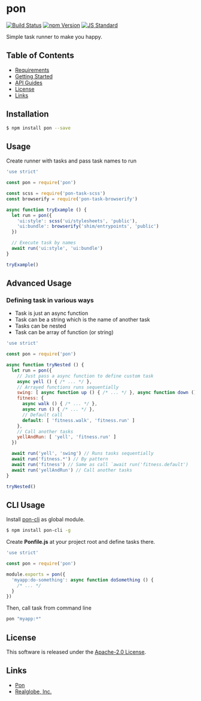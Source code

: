 pon
==========

<!---
This file is generated by ape-tmpl. Do not update manually.
--->

<!-- Badge Start -->
<a name="badges"></a>

[![Build Status][bd_travis_com_shield_url]][bd_travis_com_url]
[![npm Version][bd_npm_shield_url]][bd_npm_url]
[![JS Standard][bd_standard_shield_url]][bd_standard_url]

[bd_repo_url]: https://github.com/realglobe-Inc/pon
[bd_travis_url]: http://travis-ci.org/realglobe-Inc/pon
[bd_travis_shield_url]: http://img.shields.io/travis/realglobe-Inc/pon.svg?style=flat
[bd_travis_com_url]: http://travis-ci.com/realglobe-Inc/pon
[bd_travis_com_shield_url]: https://api.travis-ci.com/realglobe-Inc/pon.svg?token=aeFzCpBZebyaRijpCFmm
[bd_license_url]: https://github.com/realglobe-Inc/pon/blob/master/LICENSE
[bd_codeclimate_url]: http://codeclimate.com/github/realglobe-Inc/pon
[bd_codeclimate_shield_url]: http://img.shields.io/codeclimate/github/realglobe-Inc/pon.svg?style=flat
[bd_codeclimate_coverage_shield_url]: http://img.shields.io/codeclimate/coverage/github/realglobe-Inc/pon.svg?style=flat
[bd_gemnasium_url]: https://gemnasium.com/realglobe-Inc/pon
[bd_gemnasium_shield_url]: https://gemnasium.com/realglobe-Inc/pon.svg
[bd_npm_url]: http://www.npmjs.org/package/pon
[bd_npm_shield_url]: http://img.shields.io/npm/v/pon.svg?style=flat
[bd_standard_url]: http://standardjs.com/
[bd_standard_shield_url]: https://img.shields.io/badge/code%20style-standard-brightgreen.svg

<!-- Badge End -->


<!-- Description Start -->
<a name="description"></a>

Simple task runner to make you happy.

<!-- Description End -->


<!-- Overview Start -->
<a name="overview"></a>



<!-- Overview End -->


<!-- Sections Start -->
<a name="sections"></a>

<!-- Section from "doc/guides/00.TOC.md.hbs" Start -->

<a name="section-doc-guides-00-t-o-c-md"></a>

Table of Contents
----------------

- [Requirements](#requirements)
- [Getting Started](#getting-started)
- [API Guides](#api-guides)
- [License](#license)
- [Links](#links)


<!-- Section from "doc/guides/00.TOC.md.hbs" End -->

<!-- Section from "doc/guides/01.Installation.md.hbs" Start -->

<a name="section-doc-guides-01-installation-md"></a>

Installation
-----

```bash
$ npm install pon --save
```


<!-- Section from "doc/guides/01.Installation.md.hbs" End -->

<!-- Section from "doc/guides/02.Usage.md.hbs" Start -->

<a name="section-doc-guides-02-usage-md"></a>

Usage
---------

Create runner with tasks and pass task names to run

```javascript
'use strict'

const pon = require('pon')

const scss = require('pon-task-scss')
const browserify = require('pon-task-browserify')

async function tryExample () {
  let run = pon({
    'ui:style': scss('ui/stylesheets', 'public'),
    'ui:bundle': browserify('shim/entrypoints', 'public')
  })

  // Execute task by names
  await run('ui:style', 'ui:bundle')
}

tryExample()

```


<!-- Section from "doc/guides/02.Usage.md.hbs" End -->

<!-- Section from "doc/guides/03.Advanced Usage.md.hbs" Start -->

<a name="section-doc-guides-03-advanced-usage-md"></a>

Advanced Usage
---------

### Defining task in various ways

* Task is just an async function
* Task can be a string which is the name of another task
* Tasks can be nested
* Task can be array of function (or string)


```javascript
'use strict'

const pon = require('pon')

async function tryNested () {
  let run = pon({
    // Just pass a async function to define custom task
    async yell () { /* ... */ },
    // Arrayed functions runs sequentially
    swing: [ async function up () { /* ... */ }, async function down () { /* ... */ } ],
    fitness: {
      async walk () { /* ... */ },
      async run () { /* ... */ },
      // Default call
      default: [ 'fitness.walk', 'fitness.run' ]
    },
    // Call another tasks
    yellAndRun: [ 'yell', 'fitness.run' ]
  })

  await run('yell', 'swing') // Runs tasks sequentially
  await run('fitness.*') // By pattern
  await run('fitness') // Same as call `await run('fitness.default')
  await run('yellAndRun') // Call another tasks
}

tryNested()

```


<!-- Section from "doc/guides/03.Advanced Usage.md.hbs" End -->

<!-- Section from "doc/guides/04.CLI Usage.md.hbs" Start -->

<a name="section-doc-guides-04-c-l-i-usage-md"></a>

CLI Usage
---------

Install [pon-cli](https://github.com/realglobe-Inc/pon-cli#readme) as global module.

```bash
$ npm install pon-cli -g
```

Create **Ponfile.js** at your project root and define tasks there.

```javascript
'use strict'

const pon = require('pon')

module.exports = pon({
  'myapp:do-something': async function doSomething () {
    /* ... */
  }
})

```

Then, call task from command line


```bash
pon "myapp:*"

```


<!-- Section from "doc/guides/04.CLI Usage.md.hbs" End -->


<!-- Sections Start -->


<!-- LICENSE Start -->
<a name="license"></a>

License
-------
This software is released under the [Apache-2.0 License](https://github.com/realglobe-Inc/pon/blob/master/LICENSE).

<!-- LICENSE End -->


<!-- Links Start -->
<a name="links"></a>

Links
------

+ [Pon][pon_url]
+ [Realglobe, Inc.][realglobe,_inc__url]

[pon_url]: https://github.com/realglobe-Inc/pon
[realglobe,_inc__url]: http://realglobe.jp

<!-- Links End -->
